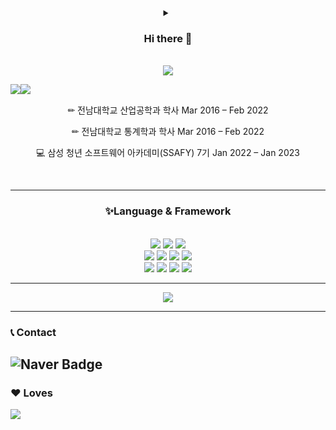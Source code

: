 
<div align="center">
 
 <details>
<summary><h3> Hi there 👋 </h3></summary>
<div>

내용

</div>
</details>
 <br>
 <img src="https://hits.seeyoufarm.com/api/count/incr/badge.svg?url=https%3A%2F%2Fgithub.com%2Fseho27060&count_bg=%2379C83D&title_bg=%23555555&icon=&icon_color=%23E7E7E7&title=Visited&edge_flat=false"/>
</div>

<p align="center">
 <img src="https://github-readme-stats.vercel.app/api?username=seho27060&theme=vue&show_icons=true"
      style="float: left;"/>
 <img src="http://mazassumnida.wtf/api/v2/generate_badge?boj=seho27060"
      style="float: left;"/>
</p>
<br>
<div align = "center">
 <p>✏ 전남대학교 산업공학과 학사 Mar 2016 – Feb 2022 </p>
 <p>✏ 전남대학교 통계학과 학사 Mar 2016 – Feb 2022 </p>
 <p>💻 삼성 청년 소프트웨어 아카데미(SSAFY) 7기 Jan 2022 – Jan 2023</p>
</div>
<br>

---

<h3 align = 'center' style:"text-bold"> ✨Language & Framework </h3>
<br>
<div align='center'>
  <img src="https://img.shields.io/badge/Python-3776AB.svg?&style=for-the-badge&logo=Python&logoColor=white"/>
  <img src="https://img.shields.io/badge/JavaScript-F7DF1E.svg?&style=for-the-badge&logo=JavaScript&logoColor=white"/>
  <img src="https://img.shields.io/badge/TypeScript-3178C6.svg?&style=for-the-badge&logo=TypeScript&logoColor=white"/>
</div>

<div align='center'>
  <img src="https://img.shields.io/badge/Django-092E20.svg?&style=for-the-badge&logo=Django&logoColor=white"/>
  <img src="https://img.shields.io/badge/Vue.js-4FC08D.svg?&style=for-the-badge&logo=Vue.js&logoColor=white"/>
  <img src="https://img.shields.io/badge/React-61DAFB.svg?&style=for-the-badge&logo=React&logoColor=white"/>
  <img src="https://img.shields.io/badge/Redux-764ABC.svg?&style=for-the-badge&logo=Redux&logoColor=white"/>

</div>
<div align='center'>
  <img src="https://img.shields.io/badge/HTML5-E34F26.svg?&style=for-the-badge&logo=HTML5&logoColor=white"/>
  <img src="https://img.shields.io/badge/CSS3-1572B6.svg?&style=for-the-badge&logo=CSS3&logoColor=white"/>
  <img src="https://img.shields.io/badge/Sass-CC6699.svg?&style=for-the-badge&logo=Sass&logoColor=white"/>
  <img src="https://img.shields.io/badge/SQLite-003B57.svg?&style=for-the-badge&logo=SQLite&logoColor=white"/>
</div>


---
<div align='center'>
 <img src="https://github-readme-stats.vercel.app/api/top-langs/?username=seho27060"></img>
</div>


---
### 📞 Contact
![Naver Badge](https://img.shields.io/badge/<Naver>-<Naver>-<#03C75A/?logo=Naver)
---
### ❤ Loves
  <img src="https://img.shields.io/badge/NewBalance-CF0A2C.svg?&style=for-the-badge&logo=NewBalance&logoColor=white"/>
<!--
**seho27060/seho27060** is a ✨ _special_ ✨ repository because its `README.md` (this file) appears on your GitHub profile.

Here are some ideas to get you started:

- 🔭 I’m currently working on ...
- 🌱 I’m currently learning ...
- 👯 I’m looking to collaborate on ...
- 🤔 I’m looking for help with ...
- 💬 Ask me about ...
- 📫 How to reach me: ...
- 😄 Pronouns: ...
- ⚡ Fun fact: ...
-->
